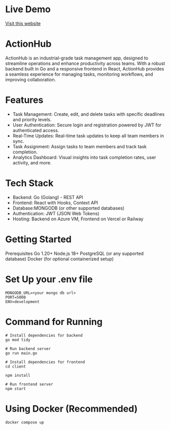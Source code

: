 # Live Demo
[Visit this website](https://actionhub-production.up.railway.app/)


# ActionHub
ActionHub is an industrial-grade task management app, designed to streamline operations and enhance productivity across teams. With a robust backend built in Go and a responsive frontend in React, ActionHub provides a seamless experience for managing tasks, monitoring workflows, and improving collaboration.

# Features
- Task Management: Create, edit, and delete tasks with specific deadlines and priority levels.
- User Authentication: Secure login and registration powered by JWT for authenticated access.
- Real-Time Updates: Real-time task updates to keep all team members in sync.
- Task Assignment: Assign tasks to team members and track task completion.
- Analytics Dashboard: Visual insights into task completion rates, user activity, and more.


# Tech Stack
- Backend: Go (Golang) - REST API
- Frontend: React with Hooks, Context API
- Database:MONGODB (or other supported databases)
- Authentication: JWT (JSON Web Tokens)
- Hosting: Backend on Azure VM, Frontend on Vercel or Railway
# Getting Started
Prerequisites
Go 1.20+
Node.js 18+
PostgreSQL (or any supported database)
Docker (for optional containerized setup)

# Set Up your .env file
```shell
MONGODB_URL=<your mongo db url>
PORT=5000
ENV=development
```

# Command for Running
```shell
# Install dependencies for backend
go mod tidy

# Run backend server
go run main.go

# Install dependencies for frontend
cd client 

npm install

# Run frontend server
npm start
```

# Using Docker (Recommended)
```shell
docker compose up
```

